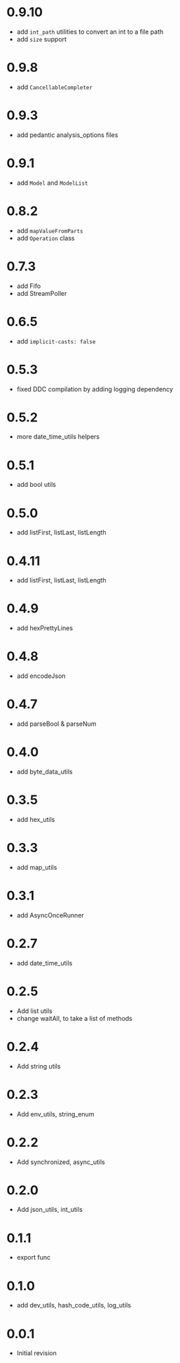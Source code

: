 # 0.9.10

- add `int_path` utilities to convert an int to a file path
- add `size` support

# 0.9.8

- add `CancellableCompleter`

# 0.9.3

- add pedantic analysis_options files 

# 0.9.1

- add `Model` and `ModelList`

# 0.8.2

- add `mapValueFromParts`
- add `Operation` class

# 0.7.3

- add Fifo
- add StreamPoller

# 0.6.5

- add `implicit-casts: false`

# 0.5.3

- fixed DDC compilation by adding logging dependency

# 0.5.2

- more date_time_utils helpers

# 0.5.1

- add bool utils

# 0.5.0

- add listFirst, listLast, listLength

# 0.4.11

- add listFirst, listLast, listLength

# 0.4.9

- add hexPrettyLines

# 0.4.8

- add encodeJson

# 0.4.7

- add parseBool & parseNum

# 0.4.0

- add byte_data_utils

# 0.3.5

- add hex_utils

# 0.3.3

- add map_utils

# 0.3.1

- add AsyncOnceRunner

# 0.2.7

- add date_time_utils

# 0.2.5

- Add list utils
- change waitAll, to take a list of methods

# 0.2.4

- Add string utils

# 0.2.3

- Add env_utils, string_enum

# 0.2.2

- Add synchronized, async_utils

# 0.2.0

- Add json_utils, int_utils

# 0.1.1

- export func

# 0.1.0

- add dev_utils, hash_code_utils, log_utils

# 0.0.1

- Initial revision